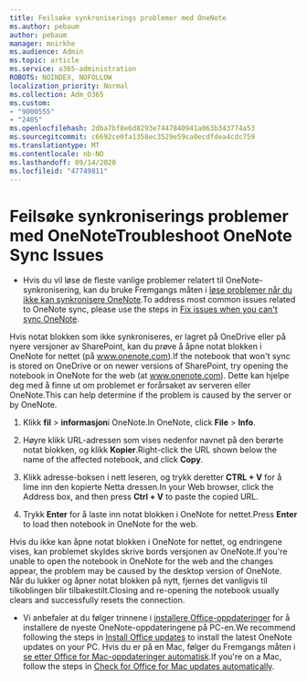 ```yaml
---
title: Feilsøke synkroniserings problemer med OneNote
ms.author: pebaum
author: pebaum
manager: mnirkhe
ms.audience: Admin
ms.topic: article
ms.service: o365-administration
ROBOTS: NOINDEX, NOFOLLOW
localization_priority: Normal
ms.collection: Adm_O365
ms.custom:
- "9000555"
- "2405"
ms.openlocfilehash: 2dba7bf8e6d8293e7447840941a063b343774a53
ms.sourcegitcommit: c6692ce0fa1358ec3529e59ca0ecdfdea4cdc759
ms.translationtype: MT
ms.contentlocale: nb-NO
ms.lasthandoff: 09/14/2020
ms.locfileid: "47749811"
---
```

# <a name="troubleshoot-onenote-sync-issues"></a><span data-ttu-id="3822a-102">Feilsøke synkroniserings problemer med OneNote</span><span class="sxs-lookup"><span data-stu-id="3822a-102">Troubleshoot OneNote Sync Issues</span></span>

* <span data-ttu-id="3822a-103">Hvis du vil løse de fleste vanlige problemer relatert til OneNote-synkronisering, kan du bruke Fremgangs måten i [løse problemer når du ikke kan synkronisere OneNote](https://support.office.com/article/Fix-issues-when-you-can-t-sync-OneNote-299495ef-66d1-448f-90c1-b785a6968d45).</span><span class="sxs-lookup"><span data-stu-id="3822a-103">To address most common issues related to OneNote sync, please use the steps in [Fix issues when you can't sync OneNote](https://support.office.com/article/Fix-issues-when-you-can-t-sync-OneNote-299495ef-66d1-448f-90c1-b785a6968d45).</span></span>

<span data-ttu-id="3822a-104">Hvis notat blokken som ikke synkroniseres, er lagret på OneDrive eller på nyere versjoner av SharePoint, kan du prøve å åpne notat blokken i OneNote for nettet (på www.onenote.com).</span><span class="sxs-lookup"><span data-stu-id="3822a-104">If the notebook that won't sync is stored on OneDrive or on newer versions of SharePoint, try opening the notebook in OneNote for the web (at www.onenote.com).</span></span> <span data-ttu-id="3822a-105">Dette kan hjelpe deg med å finne ut om problemet er forårsaket av serveren eller OneNote.</span><span class="sxs-lookup"><span data-stu-id="3822a-105">This can help determine if the problem is caused by the server or by OneNote.</span></span>

1. <span data-ttu-id="3822a-106">Klikk **fil**  >  **informasjon**i OneNote.</span><span class="sxs-lookup"><span data-stu-id="3822a-106">In OneNote, click **File** > **Info**.</span></span>

2. <span data-ttu-id="3822a-107">Høyre klikk URL-adressen som vises nedenfor navnet på den berørte notat blokken, og klikk **Kopier**.</span><span class="sxs-lookup"><span data-stu-id="3822a-107">Right-click the URL shown below the name of the affected notebook, and click **Copy**.</span></span>

3. <span data-ttu-id="3822a-108">Klikk adresse-boksen i nett leseren, og trykk deretter **CTRL + V** for å lime inn den kopierte Netta dressen.</span><span class="sxs-lookup"><span data-stu-id="3822a-108">In your Web browser, click the Address box, and then press **Ctrl + V** to paste the copied URL.</span></span>

4. <span data-ttu-id="3822a-109">Trykk **Enter** for å laste inn notat blokken i OneNote for nettet.</span><span class="sxs-lookup"><span data-stu-id="3822a-109">Press **Enter** to load then notebook in OneNote for the web.</span></span>

<span data-ttu-id="3822a-110">Hvis du ikke kan åpne notat blokken i OneNote for nettet, og endringene vises, kan problemet skyldes skrive bords versjonen av OneNote.</span><span class="sxs-lookup"><span data-stu-id="3822a-110">If you're unable to open the notebook in OneNote for the web and the changes appear, the problem may be caused by the desktop version of OneNote.</span></span> <span data-ttu-id="3822a-111">Når du lukker og åpner notat blokken på nytt, fjernes det vanligvis til tilkoblingen blir tilbakestilt.</span><span class="sxs-lookup"><span data-stu-id="3822a-111">Closing and re-opening the notebook usually clears and successfully resets the connection.</span></span>

* <span data-ttu-id="3822a-112">Vi anbefaler at du følger trinnene i [installere Office-oppdateringer](https://support.office.com/article/Install-Office-updates-2ab296f3-7f03-43a2-8e50-46de917611c5) for å installere de nyeste OneNote-oppdateringene på PC-en.</span><span class="sxs-lookup"><span data-stu-id="3822a-112">We recommend following the steps in [Install Office updates](https://support.office.com/article/Install-Office-updates-2ab296f3-7f03-43a2-8e50-46de917611c5) to install the latest OneNote updates on your PC.</span></span> <span data-ttu-id="3822a-113">Hvis du er på en Mac, følger du Fremgangs måten i [se etter Office for Mac-oppdateringer automatisk](https://support.office.com/article/update-office-for-mac-automatically-bfd1e497-c24d-4754-92ab-910a4074d7c1).</span><span class="sxs-lookup"><span data-stu-id="3822a-113">If you're on a Mac, follow the steps in [Check for Office for Mac updates automatically](https://support.office.com/article/update-office-for-mac-automatically-bfd1e497-c24d-4754-92ab-910a4074d7c1).</span></span>